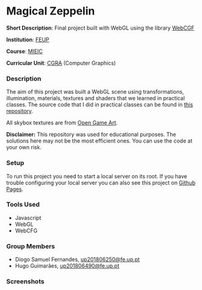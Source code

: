 # Magical Zeppelin

**Short Description**: Final project built with WebGL using the library [WebCGF](https://paginas.fe.up.pt/~ruirodrig/pub/sw/webcgf/docs/)

**Institution**: [FEUP](https://sigarra.up.pt/feup/en/web_page.Inicial)

**Course**: [MIEIC](https://sigarra.up.pt/feup/en/cur_geral.cur_view?pv_curso_id=742&pv_ano_lectivo=2019)

**Curricular Unit**: [CGRA](https://sigarra.up.pt/feup/en/ucurr_geral.ficha_uc_view?pv_ocorrencia_id=399891) (Computer Graphics)

### Description

The aim of this project was built a WebGL scene using transformations, illumination, materials, textures and shaders that we learned in practical classes. The source code that I did in practical classes can be found in [this repository]().

All skybox textures are from [Open Game Art](https://opengameart.org/art-search?keys=skybox).

**Disclaimer:** This repository was used for educational purposes. The solutions here may not be the most efficient ones. You can use the code at your own risk.

### Setup

To run this project you need to start a local server on its root. If you have trouble configuring your local server you can also see this project on [Github Pages]().

### Tools Used

- Javascript
- WebGL
- WebCFG

### Group Members
- Diogo Samuel Fernandes, up201806250@fe.up.pt
- Hugo Guimarães, up201806490@fe.up.pt

### Screenshots



